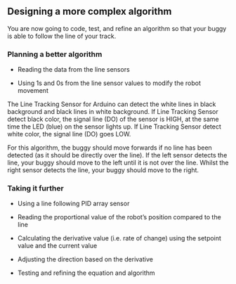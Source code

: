 [comment]: # (
Is this step open? Y/N
If so, short description of this step:
Related links:
Related files:
)

## Designing a more complex algorithm



You are now going to code, test, and refine an algorithm so that your buggy is able to follow the line of your track. 


### Planning a better algorithm

+ Reading the data from the line sensors

+ Using 1s and 0s from the line sensor values to modify the robot movement


<!-- Taken from AliExpress -->
The Line Tracking Sensor for Arduino can detect the white lines in black background and black lines in white background.
If Line Tracking Sensor detect black color, the signal line (DO) of the sensor is HIGH,  at the same time the LED (blue) on the sensor lights up. If Line Tracking Sensor detect white color, the signal line (DO) goes LOW.


For this algorithm, the buggy should move forwards if no line has been detected (as it should be directly over the line). If the left sensor detects the line, your buggy should move to the left until it is not over the line. Whilst the right sensor detects the line, your buggy should move to the right.


### Taking it further

+ Using a line following PID array sensor

+ Reading the proportional value of the robot’s position compared to the line

+ Calculating the derivative value (i.e. rate of change) using the setpoint value and the current value

+ Adjusting the direction based on the derivative

+ Testing and refining the equation and algorithm


